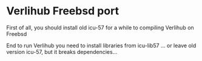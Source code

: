 # Verlihub Freebsd port

First of all, you should install old icu-57 for a while to compiling Verlihub on Freebsd

End to run Verlihub you need to install libraries from icu-lib57 ... or leave old version icu-57, but it breaks dependencies...
